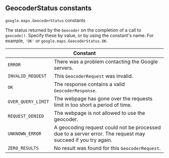 <h2 id="GeocoderStatus"> GeocoderStatus constants </h2><p>
<code><span itemprop="path">google.maps</span>.<span itemprop="name">GeocoderStatus</span></code>
constants
</p><p>The status returned by the <code>Geocoder</code> on the completion of a call to <code>geocode()</code>. Specify these by value, or by using the constant's name. For example, <code>'OK'</code> or <code>google.maps.GeocoderStatus.OK</code>.</p><div class="devsite-table-wrapper"><table class="constants responsive" summary="GeocoderStatus constants">
<thead>
<tr><th colspan="2">Constant</th>
</tr></thead>
<tbody>
<tr>
<td><code><span>ERROR</span></code></td>
<td>There was a problem contacting the Google servers.</td>
</tr>
<tr>
<td><code><span>INVALID_REQUEST</span></code></td>
<td>This <code><span>GeocoderRequest</span></code> was invalid.</td>
</tr>
<tr>
<td><code><span>OK</span></code></td>
<td>The response contains a valid <code><span>GeocoderResponse</span></code>.</td>
</tr>
<tr>
<td><code><span>OVER_QUERY_LIMIT</span></code></td>
<td>The webpage has gone over the requests limit in too short a period of time.</td>
</tr>
<tr>
<td><code><span>REQUEST_DENIED</span></code></td>
<td>The webpage is not allowed to use the geocoder.</td>
</tr>
<tr>
<td><code><span>UNKNOWN_ERROR</span></code></td>
<td>A geocoding request could not be processed due to a server error. The request may succeed if you try again.</td>
</tr>
<tr>
<td><code><span>ZERO_RESULTS</span></code></td>
<td>No result was found for this <code><span>GeocoderRequest</span></code>.</td>
</tr>
</tbody>
</table></div>